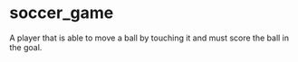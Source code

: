 # soccer_game
A player that is able to move a ball by touching it and must score the ball in the goal.
